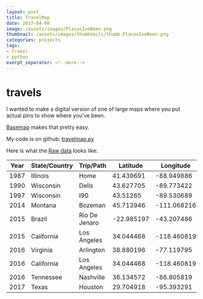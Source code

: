 ```yaml
---
layout: post
title: TravelMap
date: 2017-04-08
image: /assets/images/PlacesIveBeen.png
thumbnail: /assets/images/thumbnails/thumb.PlacesIveBeen.png
categories: projects
tags:
- travel
- python
exerpt_separator: <!--more-->
---
```


# travels

I wanted to make a digital version of one of large maps where you put actual pins to show where you've been.

[Basemap](http://matplotlib.org/basemap/users/robin.html) makes that pretty easy.


My code is on github: [travelmap.py](https://github.com/wilsonify/travels/blob/master/travelmap.py) 


Here is what the [Raw data](https://github.com/wilsonify/travels/blob/master/OhThePlacesIveBeen.csv)
looks like:

|Year|State/Country|Trip/Path|Latitude|Longitude
|----|-------------|---------|--------|---------|
|1987|Illinois|Home|41.439691|-88.949886|
|1990|Wisconsin|Dells|43.627705|-89.773422|
|1997|Wisconsin|I90|43.51265|-89.530689|
|2014|Montana|Bozeman|45.713946|-111.068216|
|2015|Brazil|Rio De Jenaro|-22.985197|-43.207486|
|2015|California|Los Angeles|34.044468|-118.460819|
|2016|Virginia|Arlington|38.880196|-77.119795|
|2016|California|Los Angeles|34.044468|-118.460819|
|2016|Tennessee|Nashville|36.134572|-86.805819|
|2017|Texas|Houston|29.704918|-95.393291|



